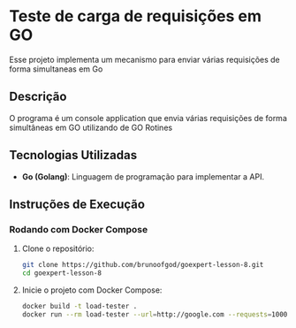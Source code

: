 # Teste de carga de requisições em GO

Esse projeto implementa um mecanismo para enviar várias requisições de forma simultaneas em Go 

## Descrição

O  programa é um console application que envia várias requisições de forma simultâneas em GO utilizando de GO Rotines

## Tecnologias Utilizadas

- **Go (Golang)**: Linguagem de programação para implementar a API.

## **Instruções de Execução**
### **Rodando com Docker Compose**
1. Clone o repositório:
   ```sh
   git clone https://github.com/brunoofgod/goexpert-lesson-8.git
   cd goexpert-lesson-8
   ```

2. Inicie o projeto com Docker Compose:
   ```sh
   docker build -t load-tester .
   docker run --rm load-tester --url=http://google.com --requests=1000 --concurrency=10
   ```

